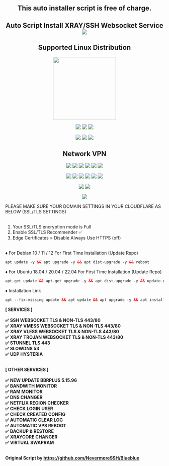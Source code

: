  <p align="center">

<h2 align="center">
This auto installer script is free of charge.
</h2>

<h2 align="center">
Auto Script Install XRAY/SSH Websocket Service
<img src="https://img.shields.io/badge/Release-v4.0-red.svg"></h2>

</p> 
<h2 align="center"> Supported Linux Distribution</h2>
<p align="center">
 <img src="https://d33wubrfki0l68.cloudfront.net/5911c43be3b1da526ed609e9c55783d9d0f6b066/9858b/assets/img/debian-ubuntu-hover.png"width="200"></p>
 
<p align="center">
 <img src="https://img.shields.io/static/v1?style=for-the-badge&logo=debian&label=Debian%2010&message=Buster&color=purple">
 <img src="https://img.shields.io/static/v1?style=for-the-badge&logo=debian&label=Debian%2011&message=Bullseye&color=purple">
 <img src="https://img.shields.io/static/v1?style=for-the-badge&logo=debian&label=Debian%2012&message=Bookworm&color=purple">
</p>

<p align="center">
 <img src="https://img.shields.io/static/v1?style=for-the-badge&logo=ubuntu&label=Ubuntu%2018&message=Lts&color=red">
 <img src="https://img.shields.io/static/v1?style=for-the-badge&logo=ubuntu&label=Ubuntu%2020&message=Lts&color=red">
 <img src="https://img.shields.io/static/v1?style=for-the-badge&logo=ubuntu&label=Ubuntu%2022&message=Lts&color=red">
</p>

<h2 align="center">Network VPN</h2>
<p align="center">
 <img src="https://img.shields.io/badge/Service-SSH_Over_Websocket-success.svg">
 <img src="https://img.shields.io/badge/Service-SSH_UDP_Custom-success.svg">
 <img src="https://img.shields.io/badge/Service-SSH_Dropbear-success.svg">
 <img src="https://img.shields.io/badge/Service-Stunnel4-success.svg">
 <img src="https://img.shields.io/badge/Service-Fail2Ban-brightgreen">
 <img src="https://img.shields.io/badge/Service-OpenVPN-brightgreen">
<p align="center">
 <img src="https://img.shields.io/badge/Service-XRAY_VLESS-success.svg"> 
 <img src="https://img.shields.io/badge/Service-XRAY_VMESS-success.svg"> 
 <img src="https://img.shields.io/badge/Service-XRAY_TROJAN-success.svg">
 <img src= "https://img.shields.io/badge/Service-Websocket-success.svg">
 <img src= "https://img.shields.io/badge/Service-GRPC-success.svg">
 <img src= "https://img.shields.io/badge/Service-Shadowsocks-success.svg">  
<p <p align="center"><img src="https://img.shields.io/badge/Service-Webmin-success.svg">
 <img src="https://img.shields.io/badge/Service-Helium-success.svg">
<p <p align="center"><img src="https://wangchujiang.com/sb/status/stable.svg">



PLEASE MAKE SURE YOUR DOMAIN SETTINGS IN YOUR CLOUDFLARE AS BELOW (SSL/TLS SETTINGS)<br>
<br>

1. Your SSL/TLS encryption mode is Full
2. Enable SSL/TLS Recommender ✅
3. Edge Certificates > Disable Always Use HTTPS (off)

<br>
♦️ For Debian 10 / 11 / 12 For First Time Installation (Update Repo) <br>
 
  ```html
 apt update -y && apt upgrade -y && apt dist-upgrade -y && reboot
  ```
  ♦️ For Ubuntu 18.04 / 20.04 / 22.04 For First Time Installation (Update Repo) <br>
  
  ```html
 apt-get update && apt-get upgrade -y && apt dist-upgrade -y && update-grub && reboot
 ```
♦️ Installation Link <br>

  ```html
apt --fix-missing update && apt update && apt upgrade -y && apt install -y bzip2 gzip coreutils screen dpkg wget vim curl nano zip unzip && wget -q https://raw.githubusercontent.com/eddyme23/AIO/main/setup.sh && chmod +x setup.sh && screen -S setup ./setup.sh
  ```
<b>

[ SERVICES ] <br>
<br>
✅ SSH WEBSOCKET TLS & NON-TLS 443/80<br>
✅ XRAY VMESS WEBSOCKET TLS & NON-TLS 443/80<br>
✅ XRAY VLESS WEBSOCKET TLS & NON-TLS 443/80<br>
✅ XRAY TROJAN WEBSOCKET TLS & NON-TLS 443/80<br>
✅ STUNNEL TLS 443<br>
✅ SLOWDNS 53<br>
✅ UDP HYSTERIA<br>
<br>

[ OTHER SERVICES ] <br>
<br>
✅ NEW UPDATE BBRPLUS 5.15.96 <br>
✅ BANDWITH MONITOR <br>
✅ RAM MONITOR <br>
✅ DNS CHANGER <br>
✅ NETFLIX REGION CHECKER <br>
✅ CHECK LOGIN USER <br>
✅ CHECK CREATED CONFIG <br>
✅ AUTOMATIC CLEAR LOG <br>
✅ AUTOMATIC VPS REBOOT <br>
✅ BACKUP & RESTORE <br>
✅ XRAYCORE CHANGER <br>
✅ VIRTUAL SWAPRAM <br></br>




Original Script by https://github.com/NevermoreSSH/Blueblue
